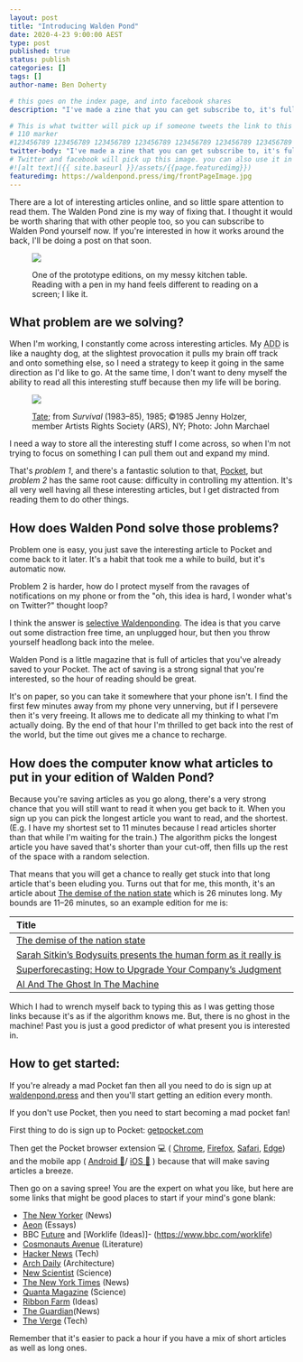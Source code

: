 ```yaml
---
layout: post
title: "Introducing Walden Pond"
date: 2020-4-23 9:00:00 AEST
type: post
published: true
status: publish
categories: []
tags: []
author-name: Ben Doherty

# this goes on the index page, and into facebook shares
description: "I've made a zine that you can get subscribe to, it's full of articles that you've already shared to Pocket"

# This is what twitter will pick up if someone tweets the link to this page
# 110 marker
#123456789 123456789 123456789 123456789 123456789 123456789 123456789 123456789 123456789 123456789 123456789
twitter-body: "I've made a zine that you can get subscribe to, it's full of articles that you've already shared to Pocket"
# Twitter and facebook will pick up this image. you can also use it in a post with: -
#![alt text]({{ site.baseurl }}/assets/{{page.featuredimg}})
featuredimg: https://waldenpond.press/img/frontPageImage.jpg
---
```


There are a lot of interesting articles online, and so little spare attention to read them. The Walden Pond zine is my way of fixing that. I thought it would be worth sharing that with other people too, so you can subscribe to Walden Pond yourself now. If you're interested in how it works around the back, I'll be doing a post on that soon.

<figure class="">

![](https://waldenpond.press/img/frontPageImage.jpg)

<figcaption>

One of the prototype editions, on my messy kitchen table. Reading with a pen in my hand feels different to reading on a screen; I like it.

</figcaption>
</figure>

## What problem are we solving?

When I'm working, I constantly come across interesting articles. My <abbr title="Attention Deficit Disorder">ADD</abbr> is like a naughty dog, at the slightest provocation it pulls my brain off track and onto something else, so I need a strategy to keep it going in the same direction as I'd like to go. At the same time, I don't want to deny myself the ability to read all this interesting stuff because then my life will be boring.

<figure class="half-width right">

![](https://firebasestorage.googleapis.com/v0/b/firescript-577a2.appspot.com/o/imgs%2Fapp%2FResponsive_buildings%2F4NPltFw0Hz?alt=media&token=b0c02bc6-88f1-48a1-98ae-4e1d29332645)

<figcaption>

[Tate](https://www.tate.org.uk/art/artists/jenny-holzer-1307/5-ways-jenny-holzer-brought-art-streets); from <cite>Survival</cite> (1983–85), 1985; ©1985 Jenny Holzer, member Artists Rights Society (ARS), NY; Photo: John Marchael

</figcaption>
</figure>

I need a way to store all the interesting stuff I come across, so when I'm not trying to focus on something I can pull them out and expand my mind.

That's _problem 1_, and there's a fantastic solution to that, [Pocket](http://getpocket.com/), but _problem 2_ has the same root cause: difficulty in controlling my attention. It's all very well having all these interesting articles, but I get distracted from reading them to do other things.


## How does Walden Pond solve those problems?

Problem one is easy, you just save the interesting article to Pocket and come back to it later. It's a habit that took me a while to build, but it's automatic now.

Problem 2 is harder, how do I protect myself from the ravages of notifications on my phone or from the "oh, this idea is hard, I wonder what's on Twitter?" thought loop?

I think the answer is [selective Waldenponding](https://mailchi.mp/ribbonfarm/against-waldenponding). The idea is that you carve out some distraction free time, an unplugged hour, but then you throw yourself headlong back into the melee.

Walden Pond is a little magazine that is full of articles that you've already saved to your Pocket. The act of saving is a strong signal that you're interested, so the hour of reading should be great.

It's on paper, so you can take it somewhere that your phone isn't. I find the first few minutes away from my phone very unnerving, but if I persevere then it's very freeing. It allows me to dedicate all my thinking to what I'm actually doing. By the end of that hour I'm thrilled to get back into the rest of the world, but the time out gives me a chance to recharge.

## How does the computer know what articles to put in your edition of Walden Pond?

Because you're saving articles as you go along, there's a very strong chance that you will still want to read it when you get back to it. When you sign up you can pick the longest article you want to read, and the shortest. (E.g. I have my shortest set to 11 minutes because I read articles shorter than that while I'm waiting for the train.) The algorithm picks the longest article you have saved that's shorter than your cut-off, then fills up the rest of the space with a random selection.

That means that you will get a chance to really get stuck into that long article that's been eluding you. Turns out that for me, this month, it's an article about [The demise of the nation state](https://www.theguardian.com/news/2018/apr/05/demise-of-the-nation-state-rana-dasgupta) which is 26 minutes long. My bounds are 11–26 minutes, so an example edition for me is:

|  Title                                                                                                                                                             |  Time to read  |
| :----------------------------------------------------------------------------------------------------------------------------------------------------------------- | :------------: |
|  [The demise of the nation state](https://www.theguardian.com/news/2018/apr/05/demise-of-the-nation-state-rana-dasgupta)                                           |       26       |
|  [Sarah Sitkin’s Bodysuits presents the human form as it really is](https://www.theverge.com/2019/4/26/18516520/sarah-sitkin-bodysuits-sculptures-superchief-art)  |       11       |
|  [Superforecasting: How to Upgrade Your Company’s Judgment](https://hbr.org/2016/05/superforecasting-how-to-upgrade-your-companys-judgment)                        |       18       |
|  [AI And The Ghost In The Machine](https://hackaday.com/2017/02/06/ai-and-the-ghost-in-the-machine/)                                                               |       13       |

Which I had to wrench myself back to typing this as I was getting those links because it's as if the algorithm knows me. But, there is no ghost in the machine! Past you is just a good predictor of what present you is interested in.

## How to get started:

If you're already a mad Pocket fan then all you need to do is sign up at [waldenpond.press](https://waldenpond.press/) and then you'll start getting an edition every month.

If you don't use Pocket, then you need to start becoming a mad pocket fan!

First thing to do is sign up to Pocket: [getpocket.com](https://getpocket.com/)

Then get the Pocket browser extension 💻 ( [Chrome](https://getpocket.com/chrome/), [Firefox](https://getpocket.com/firefox/), [Safari](https://getpocket.com/safari/), [Edge](https://getpocket.com/edge)) and the mobile app ( [Android 🤖](https://play.google.com/store/apps/details?id=com.ideashower.readitlater.pro)/ [iOS 🍏](https://apps.apple.com/au/app/pocket-save-read-grow/id309601447) ) because that will make saving articles a breeze.

Then go on a saving spree! You are the expert on what you like, but here are some links that might be good places to start if your mind's gone blank:

- [The New Yorker](http://newyorker.com/) (News)
- [Aeon](https://aeon.co/) (Essays)
- BBC [Future](https://www.bbc.com/future/) and [Worklife (Ideas)]- (https://www.bbc.com/worklife)
- [Cosmonauts Avenue](https://cosmonautsavenue.com/) (Literature)
- [Hacker News](https://news.ycombinator.com/) (Tech)
- [Arch Daily](https://www.archdaily.com/) (Architecture)
- [New Scientist](https://www.newscientist.com/) (Science)
- [The New York Times](https://www.nytimes.com/) (News)
- [Quanta Magazine](https://www.quantamagazine.org/) (Science)
- [Ribbon Farm](https://www.ribbonfarm.com/) (Ideas)
- [The Guardian](https://www.theguardian.com/)(News)
- [The Verge](https://www.theverge.com/features) (Tech)

Remember that it's easier to pack a hour if you have a mix of short articles as well as long ones.
